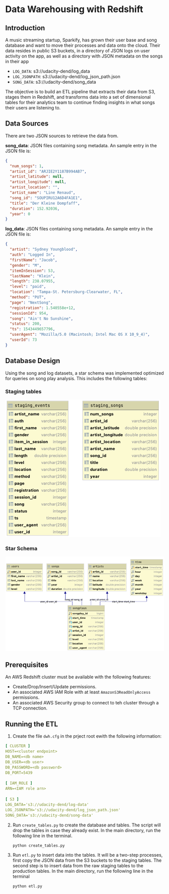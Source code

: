 # Data Warehousing with Redshift

## Introduction

A music streaming startup, Sparkify, has grown their user base and song database and want to move their processes and
data onto the cloud. Their data resides in public S3 buckets, in a directory of JSON logs on user activity on the app,
as well as a directory with JSON metadata on the songs in their app

- ```LOG_DATA```: s3://udacity-dend/log_data
- ```LOG_JSONPATH```: s3://udacity-dend/log_json_path.json
- ```SONG_DATA```: s3://udacity-dend/song_data

The objective is to build an ETL pipeline that extracts their data from S3, stages them in Redshift, and transforms data
into a set of dimensional tables for their analytics team to continue finding insights in what songs their users are
listening to.

## Data Sources

There are two JSON sources to retrieve the data from.

**song_data**: JSON files containing song metadata. An sample entry in the JSON file is:

```JSON
{
  "num_songs": 1,
  "artist_id": "ARJIE2Y1187B994AB7",
  "artist_latitude": null,
  "artist_longitude": null,
  "artist_location": "",
  "artist_name": "Line Renaud",
  "song_id": "SOUPIRU12A6D4FA1E1",
  "title": "Der Kleine Dompfaff",
  "duration": 152.92036,
  "year": 0
}

```

**log_data**: JSON files containing song metadata. An sample entry in the JSON file is:

```JSON
{
  "artist": "Sydney Youngblood",
  "auth": "Logged In",
  "firstName": "Jacob",
  "gender": "M",
  "itemInSession": 53,
  "lastName": "Klein",
  "length": 238.07955,
  "level": "paid",
  "location": "Tampa-St. Petersburg-Clearwater, FL",
  "method": "PUT",
  "page": "NextSong",
  "registration": 1.540558e+12,
  "sessionId": 954,
  "song": "Ain't No Sunshine",
  "status": 200,
  "ts": 1543449657796,
  "userAgent": "Mozilla/5.0 (Macintosh; Intel Mac OS X 10_9_4)",
  "userId": 73
}
```

## Database Design

Using the song and log datasets, a star schema was implemented optimized for queries on song play analysis. This
includes the following tables:

### Staging tables

![staging tables](images/staging.png "Staging tables")

### Star Schema

![star schema](images/star_schema.png "Star schema")

## Prerequisites

An AWS Redshift cluster must be available with the following features:

- Create/Drop/Insert/Update permissions.
- An associated AWS IAM Role with at least `AmazonS3ReadOnlyAccess` permissions.
- An associated AWS Security group to connect to teh cluster through a TCP connection.

## Running the ETL

1. Create the file `dwh.cfg` in the prject root ewith the following information:

```yaml
[ CLUSTER ]
HOST=<cluster endpoint>
DB_NAME=<db name>
DB_USER=<db user>
DB_PASSWORD=<db password>
DB_PORT=5439

[ IAM_ROLE ]
ARN=<IAM role arn>

[ S3 ]
LOG_DATA='s3://udacity-dend/log-data'
LOG_JSONPATH='s3://udacity-dend/log_json_path.json'
SONG_DATA='s3://udacity-dend/song-data'
```

2. Run `create_tables.py` to create the database and tables. The script will drop the tables in case they already exist.
   In the main directory, run the following line in the terminal.

    ```bash
    python create_tables.py
    ```

3. Run `etl.py` to insert data into the tables. It will be a two-step processes, first copy the JSON data from the S3
   buckets to the staging tables. The second step is to insert data from the raw staging tables to the production
   tables. In the main directory, run the following line in the terminal

    ```bash
    python etl.py
    ```